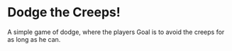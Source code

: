 # Dodge the Creeps!
A simple game of dodge, where the players Goal is to avoid the creeps for as long as he can.